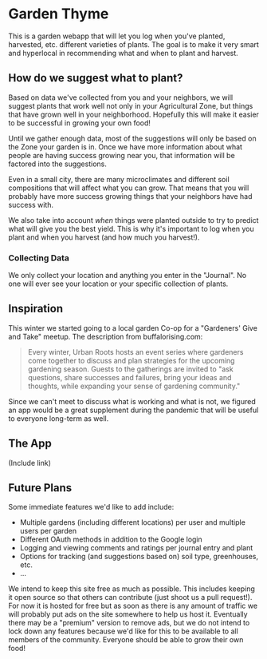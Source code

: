 # Garden Thyme

This is a garden webapp that will let you log when you've planted, harvested, etc. different varieties of plants. The goal is to make it very smart and hyperlocal in recommending what and when to plant and harvest.


## How do we suggest what to plant?

Based on data we've collected from you and your neighbors, we will suggest plants that work well not only in your Agricultural Zone, but things that have grown well in your neighborhood. Hopefully this will make it easier to be successful in growing your own food!

Until we gather enough data, most of the suggestions will only be based on the Zone your garden is in. Once we have more information about what people are having success growing near you, that information will be factored into the suggestions.

Even in a small city, there are many microclimates and different soil compositions that will affect what you can grow. That means that you will probably have more success growing things that your neighbors have had success with.

We also take into account *when* things were planted outside to try to predict what will give you the best yield. This is why it's important to log when you plant and when you harvest (and how much you harvest!).


### Collecting Data

We only collect your location and anything you enter in the "Journal". No one will ever see your location or your specific collection of plants.

## Inspiration

This winter we started going to a local garden Co-op for a "Gardeners' Give and Take" meetup. The description from buffalorising.com:

> Every winter, Urban Roots hosts an event series where gardeners come together to discuss and plan strategies for the upcoming gardening season. Guests to the gatherings are invited to "ask questions, share successes and failures, bring your ideas and thoughts, while expanding your sense of gardening community."

Since we can't meet to discuss what is working and what is not, we figured an app would be a great supplement during the pandemic that will be useful to everyone long-term as well.

## The App

(Include link)

## Future Plans

Some immediate features we'd like to add include:
- Multiple gardens (including different locations) per user and multiple users per garden
- Different OAuth methods in addition to the Google login
- Logging and viewing comments and ratings per journal entry and plant
- Options for tracking (and suggestions based on) soil type, greenhouses, etc.
- ...

We intend to keep this site free as much as possible. This includes keeping it open source so that others can contribute (just shoot us a pull request!). For now it is hosted for free but as soon as there is any amount of traffic we will probably put ads on the site somewhere to help us host it. Eventually there may be a "premium" version to remove ads, but we do not intend to lock down any features because we'd like for this to be available to all members of the community. Everyone should be able to grow their own food!